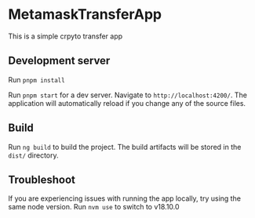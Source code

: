 # MetamaskTransferApp

This is a simple crpyto transfer app

## Development server

Run `pnpm install`

Run `pnpm start` for a dev server. Navigate to `http://localhost:4200/`. The application will automatically reload if you change any of the source files.

## Build

Run `ng build` to build the project. The build artifacts will be stored in the `dist/` directory.

## Troubleshoot

If you are experiencing issues with running the app locally, try using the same node version. Run `nvm use` to switch to v18.10.0
